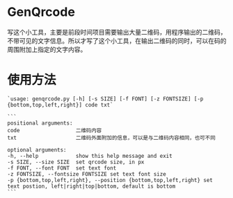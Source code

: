 # GenQrcode
写这个小工具，主要是前段时间项目需要输出大量二维码，用程序输出的二维码，不带可见的文字信息。所以才写了这个小工具，在输出二维码的同时，可以在码的周围附加上指定的文字内容。

# 使用方法
    `usage: genqrcode.py [-h] [-s SIZE] [-f FONT] [-z FONTSIZE] [-p {bottom,top,left,right}] code txt`

    ```
    positional arguments:
    code                  二维码内容
    txt                   二维码外面附加的信息，可以是与二维码内容相同，也可不同

    optional arguments:
    -h, --help            show this help message and exit
    -s SIZE, --size SIZE  set qrcode size, in px
    -f FONT, --font FONT  set text font
    -z FONTSIZE, --fontsize FONTSIZE set text font size
    -p {bottom,top,left,right}, --position {bottom,top,left,right} set text postion, left|right|top|bottom, default is bottom
    ```
